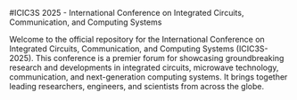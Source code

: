 #ICIC3S 2025 - International Conference on Integrated Circuits, Communication, and Computing Systems

Welcome to the official repository for the International Conference on Integrated Circuits, Communication, and Computing Systems (ICIC3S-2025). This conference is a premier forum for showcasing groundbreaking research and developments in integrated circuits, microwave technology, communication, and next-generation computing systems. It brings together leading researchers, engineers, and scientists from across the globe.
